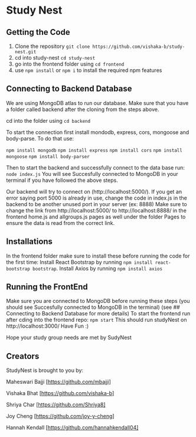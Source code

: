 # Study Nest

## Getting the Code
1) Clone the repository
  `git clone https://github.com/vishaka-b/study-nest.git`
2) cd into study-nest
   `cd study-nest`
3) go into the frontend folder using `cd frontend`
4) use `npm install` or `npm i` to install the required npm features

## Connecting to Backend Database
We are using MongoDB atlas to run our database. 
Make sure that you have a folder called backend after the cloning from the steps above. 

cd into the folder using `cd backend`

To start the connection first install mondodb, express, cors, mongoose and body-parse.
To do that use:

`npm install mongodb`
`npm install express`
`npm install cors`
`npm install mongoose`
`npm install body-parser`

Then to start the backend and successfully connect to the data base run: `node index.js`
You will see Succesfully connected to MongoDB in your terminal if you have followed the above steps.

Our backend will try to connect on (http://localhost:5000/). If you get an error saying port 5000 is already in use, change the code in index.js in the backend to be another unused port in your server (ex: 8888)
Make sure to change the link from http://localhost:5000/ to http://localhost:8888/ in the frontend home.js and allgroups.js pages as well under the folder Pages to ensure the data is read from the correct link.

## Installations
In the frontend folder make sure to install these before running the code for the first time:
Install React Bootstrap by running `npm install react-bootstrap bootstrap`.
Install Axios by running `npm install axios`

## Running the FrontEnd
Make sure you are connected to MongoDB before running these steps (you should see Succesfully connected to MongoDB in the terminal) (see ## Connecting to Backend Database for more details)
To start the frontend run after cding into the frontend repo:
`npm start`
This should run studyNest on http://localhost:3000/
Have Fun :)

Hope your study group needs are met by SudyNest


## Creators
StudyNest is brought to you by:

Maheswari Bajji [https://github.com/mbajji]

Vishaka Bhat [https://github.com/vishaka-b]

Shriya Char [https://github.com/Shriya8]

Joy Cheng [https://github.com/joy-y-cheng]

Hannah Kendall [https://github.com/hannahkendall04]
